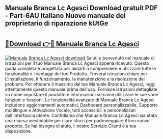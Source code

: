 ## Manuale Branca Lc Agesci Download gratuit PDF - Part-6AU Italiano Nuovo manuale del proprietario di riparazione kUtGe

# <h2><a href="http://df9qr3x.blite.top/?on=Manuale+Branca+Lc+Agesci">🔗Download 👉🔴 Manuale Branca Lc Agesci</a></h2>

[![Manuale Branca Lc Agesci download](https://i.imgur.com/lujVjoI.png)](http://df9qr3x.blite.top/?on=Manuale+Branca+Lc+Agesci)
Saluti e benvenuto nel manuale di Istruzioni per il tuo Manuale Branca Lc Agesci appena ricevuto. Questa guida completa è progettata per aiutarti a comprendere e utilizzare tutte le funzionalità e i vantaggi del tuo Prodotto. Troverai istruzioni chiare per L'installazione, il funzionamento, la manutenzione e la risoluzione dei problemi. Per ottenere il massimo dal tuo Manuale Branca Lc Agesci, leggi attentamente questo manuale prima dell'uso. Fornisce istruzioni dettagliate su come impostare il prodotto e informazioni su come utilizzare le sue varie funzioni e funzioni. Le funzionalità avanzate di Manuale Branca Lc Agesci includono aggiornamenti automatici, Dashboard personalizzabile, Supporto multilingue e Attivazione Vocale, tutti accessibili e personalizzati dall'interfaccia utente. Confidiamo che Manuale Branca Lc Agesci sia stata una risorsa inestimabile per i loro sforzi per padroneggiare il loro nuovo prodotto. Se hai bisogno di aiuto, il nostro Servizio Clienti è a tua disposizione.
